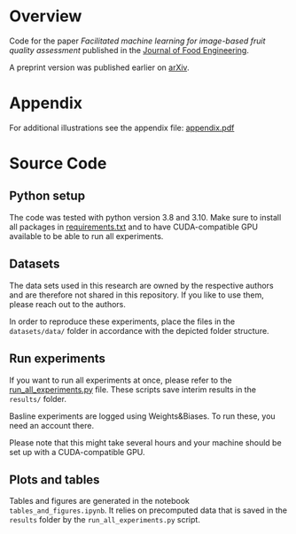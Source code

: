 # Overview
Code for the paper *Facilitated machine learning for image-based fruit quality assessment* published in the [Journal of Food Engineering](https://www.sciencedirect.com/science/article/pii/S0260877422004551?via%3Dihub).

A preprint version was published earlier on [arXiv](https://arxiv.org/abs/2207.04523).

# Appendix

For additional illustrations see the appendix file: [appendix.pdf](appendix.pdf)

# Source Code

## Python setup

The code was tested with python version 3.8 and 3.10. Make sure to install all packages in [requirements.txt](requirements.txt) and to have CUDA-compatible GPU available to be able to run all experiments.

## Datasets

The data sets used in this research are owned by the respective authors and are therefore not shared in this repository.
If you like to use them, please reach out to the authors.

In order to reproduce these experiments, place the files in the `datasets/data/` folder in accordance with the depicted folder structure.

## Run experiments

If you want to run all experiments at once, please refer to the [run_all_experiments.py](run_all_experiments.py) file.
These scripts save interim results in the `results/` folder.

Basline experiments are logged using Weights&Biases. To run these, you need an account there.

Please note that this might take several hours and your machine should be set up with a CUDA-compatible GPU.

## Plots and tables

Tables and figures are generated in the notebook `tables_and_figures.ipynb`.
It relies on precomputed data that is saved in the `results` folder by the `run_all_experiments.py` script.